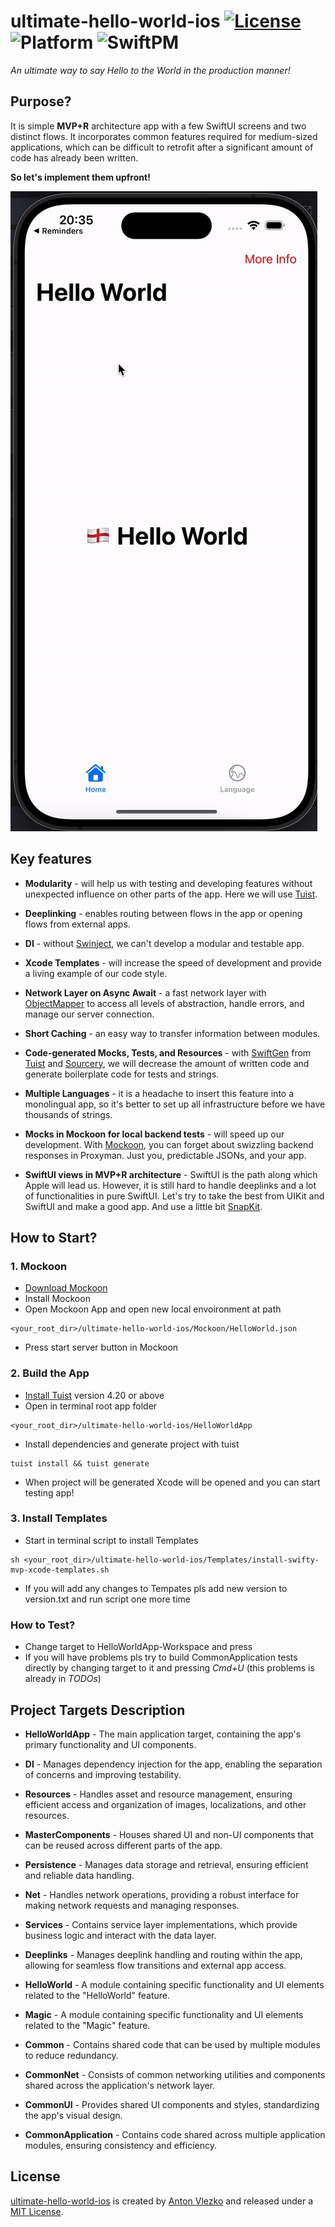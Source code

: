 # ultimate-hello-world-ios [![License](https://img.shields.io/badge/License-MIT-red)](LICENSE) ![Platform](https://img.shields.io/badge/Platform-iOS-red) ![SwiftPM](https://img.shields.io/badge/SPM-supported-DE5C43.svg?style=flat)

_An ultimate way to say Hello to the World in the production manner!_

## Purpose?

It is simple **MVP+R** architecture app with a few SwiftUI screens and two distinct flows. It incorporates common features required for medium-sized applications, which can be difficult to retrofit after a significant amount of code has already been written.

**So let's implement them upfront!**

![](gif/intro.gif)

## Key features

- **Modularity** - will help us with testing and developing features without unexpected influence on other parts of the app. Here we will use [Tuist](https://docs.tuist.io).

- **Deeplinking** - enables routing between flows in the app or opening flows from external apps.

- **DI** - without [Swinject](https://github.com/Swinject), we can't develop a modular and testable app.

- **Xcode Templates** - will increase the speed of development and provide a living example of our code style.

- **Network Layer on Async Await** - a fast network layer with [ObjectMapper](https://github.com/tristanhimmelman/ObjectMapper) to access all levels of abstraction, handle errors, and manage our server connection.

- **Short Caching** - an easy way to transfer information between modules.

- **Code-generated Mocks, Tests, and Resources** - with [SwiftGen](https://github.com/SwiftGen) from [Tuist](https://docs.tuist.io) and [Sourcery](https://github.com/krzysztofzablocki/Sourcery), we will decrease the amount of written code and generate boilerplate code for tests and strings.

- **Multiple Languages** - it is a headache to insert this feature into a monolingual app, so it's better to set up all infrastructure before we have thousands of strings.

- **Mocks in Mockoon for local backend tests** - will speed up our development. With [Mockoon](https://github.com/mockoon), you can forget about swizzling backend responses in Proxyman. Just you, predictable JSONs, and your app.

- **SwiftUI views in MVP+R architecture** - SwiftUI is the path along which Apple will lead us. However, it is still hard to handle deeplinks and a lot of functionalities in pure SwiftUI. Let's try to take the best from UIKit and SwiftUI and make a good app. And use a little bit [SnapKit](https://github.com/SnapKit/SnapKit).

## How to Start?

### 1. Mockoon

- [Download Mockoon](https://github.com/mockoon)
- Install Mockoon
- Open Mockoon App and open new local envoironment at path

```
<your_root_dir>/ultimate-hello-world-ios/Mockoon/HelloWorld.json
```
- Press start server button in Mockoon

### 2. Build the App

- [Install Tuist](https://docs.tuist.io/guides/quick-start/install-tuist) version 4.20 or above
- Open in terminal root app folder

```
<your_root_dir>/ultimate-hello-world-ios/HelloWorldApp
```
- Install dependencies and generate project with tuist

```
tuist install && tuist generate
```
- When project will be generated Xcode will be opened and you can start testing app!

### 3. Install Templates

- Start in terminal script to install Templates

```
sh <your_root_dir>/ultimate-hello-world-ios/Templates/install-swifty-mvp-xcode-templates.sh
```
- If you will add any changes to Tempates pls add new version to version.txt and run script one more time

### How to Test?

- Change target to HelloWorldApp-Workspace and press 
- If you will have problems pls try to build CommonApplication tests directly by changing target to it and pressing _Cmd+U_ (this problems is already in _TODOs_)

## Project Targets Description

- **HelloWorldApp** - The main application target, containing the app's primary functionality and UI components.

- **DI** - Manages dependency injection for the app, enabling the separation of concerns and improving testability.

- **Resources** - Handles asset and resource management, ensuring efficient access and organization of images, localizations, and other resources.

- **MasterComponents** - Houses shared UI and non-UI components that can be reused across different parts of the app.

- **Persistence** - Manages data storage and retrieval, ensuring efficient and reliable data handling.

- **Net** - Handles network operations, providing a robust interface for making network requests and managing responses.

- **Services** - Contains service layer implementations, which provide business logic and interact with the data layer.

- **Deeplinks** - Manages deeplink handling and routing within the app, allowing for seamless flow transitions and external app access.

- **HelloWorld** - A module containing specific functionality and UI elements related to the "HelloWorld" feature.

- **Magic** - A module containing specific functionality and UI elements related to the "Magic" feature.

- **Common** - Contains shared code that can be used by multiple modules to reduce redundancy.

- **CommonNet** - Consists of common networking utilities and components shared across the application's network layer.

- **CommonUI** - Provides shared UI components and styles, standardizing the app's visual design.

- **CommonApplication** - Contains code shared across multiple application modules, ensuring consistency and efficiency.

## License

[ultimate-hello-world-ios](https://github.com/Drogonov/ultimate-hello-world-ios) is created by [Anton Vlezko](https://github.com/Drogonov) and released under a [MIT License](LICENSE).
